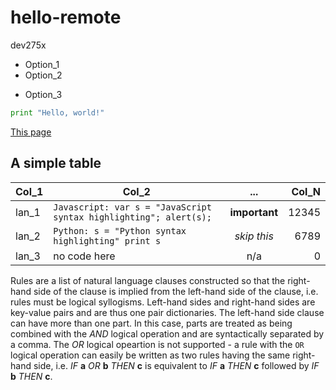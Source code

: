 # hello-remote
dev275x

* Option_1
* Option_2
- Option_3

```python
print "Hello, world!"
```

[This page](https://github.com/andrewha/hello-remote/blob/master/README.md)

A simple table
---

| Col_1 | Col_2 | ... | Col_N |
| --- | --- | :---: | ---: |
| lan_1 | `Javascript: var s = "JavaScript syntax highlighting"; alert(s);` | **important** | 12345 |
| lan_2 | `Python: s = "Python syntax highlighting" print s` | _skip this_ | 6789 |
| lan_3 | no code here | n/a | 0 |

Rules are a list of natural language clauses constructed so that the right-hand side of the clause is implied from the left-hand side of the clause, i.e. rules must be logical syllogisms. Left-hand sides and right-hand sides are key-value pairs and are thus one pair dictionaries. The left-hand side clause can have more than one part. In this case, parts are treated as being combined with the _AND_ logical operation and are syntactically separated by a comma. The _OR_ logical opeartion is not supported - a rule with the `OR` logical operation can easily be written as two rules having the same right-hand side, i.e. _IF_ **a** _OR_ **b** _THEN_ **c** is equivalent to _IF_ **a** _THEN_ **c** followed by _IF_ **b** _THEN_ **c**. 
